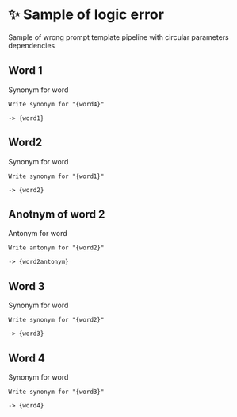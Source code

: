 # ✨ Sample of logic error

Sample of wrong prompt template pipeline with circular parameters dependencies

## Word 1

Synonym for word

```text
Write synonym for "{word4}"
```

`-> {word1}`

## Word2

Synonym for word

```text
Write synonym for "{word1}"
```

`-> {word2}`

## Anotnym of word 2

Antonym for word

```text
Write antonym for "{word2}"
```

`-> {word2antonym}`

## Word 3

Synonym for word

```text
Write synonym for "{word2}"
```

`-> {word3}`

## Word 4

Synonym for word

```text
Write synonym for "{word3}"
```

`-> {word4}`
